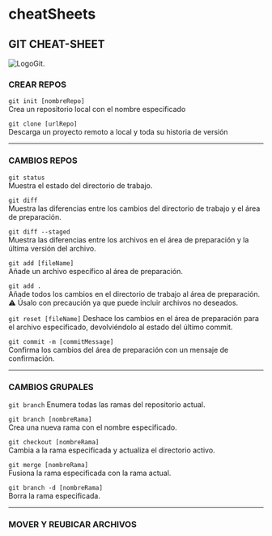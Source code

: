 # cheatSheets

## GIT CHEAT-SHEET

![LogoGit.](https://git-scm.com/images/logos/downloads/Git-Icon-1788C.svg)

### CREAR REPOS

`git init [nombreRepo]`  
Crea un repositorio local con el nombre especificado

`git clone [urlRepo]`  
Descarga un proyecto remoto a local y toda su historia de versión
 
---

### CAMBIOS REPOS

`git status`  
Muestra el estado del directorio de trabajo.

`git diff`  
Muestra las diferencias entre los cambios del directorio de trabajo y el área de preparación. 

`git diff --staged`  
Muestra las diferencias entre los archivos en el área de preparación y la última versión del archivo.

`git add [fileName]`  
Añade un archivo específico al área de preparación.

`git add .`  
Añade todos los cambios en el directorio de trabajo al área de preparación.  
:warning: Úsalo con precaución ya que puede incluir archivos no deseados.

`git reset [fileName]`
Deshace los cambios en el área de preparación para el archivo especificado, devolviéndolo al estado del último commit.

`git commit -m [commitMessage]`  
Confirma los cambios del área de preparación con un mensaje de confirmación.

---

### CAMBIOS GRUPALES

`git branch`
Enumera todas las ramas del repositorio actual.

`git branch [nombreRama]`  
Crea una nueva rama con el nombre especificado.

`git checkout [nombreRama]`  
Cambia a la rama especificada y actualiza el directorio activo.

`git merge [nombreRama]`  
Fusiona la rama especificada con la rama actual.

`git branch -d [nombreRama]`  
Borra la rama especificada.


---

### MOVER Y REUBICAR ARCHIVOS

